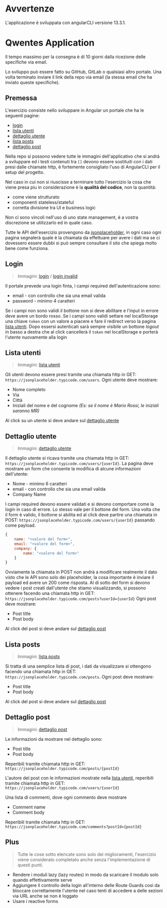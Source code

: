 # Avvertenze
L'applicazione è sviluppata con angularCLI versione 13.3.1.

# Qwentes Application
Il tempo massimo per la consegna è di 10 giorni dalla ricezione delle specifiche via email.

Lo sviluppo può essere fatto su GitHub, GitLab o qualsiasi altro portale. Una volta terminato inviare il link della repo via email (la stessa email che ha inviato queste specifiche).

## Premessa

L'esercizio consiste nello sviluppare in Angular un portale che ha le seguenti pagine:
- [login](#login)
- [lista utenti](#lista-utenti)
- [dettaglio utente](#dettaglio-utente)
- [lista posts](#lista-posts)
- [dettaglio post](#dettaglio-post)

Nella repo si possono vedere tutte le immagini dell'applicativo che si andrà a sviluppare ed i testi contenuti tra `[]` devono essere sostituiti con i dati presi dalle chiamate http, è fortemente consigliato l'uso di AngularCLI per il setup del progetto.

Nel caso in cui non si riuscisse a terminare tutto l'esercizio la cosa che viene presa piu in considerazione è la **qualità del codice**, non la quantità:
- come viene strutturato
- componenti stateless/stateful
- corretta divisione tra UI e business logic

Non ci sono vincoli nell'uso di uno state management, è a vostra discrezione se utilizzarlo ed in quale caso.

Tutte le API dell'esercizio provengono da [jsonplaceholder](https://jsonplaceholder.typicode.com/), in ogni caso ogni pagina segnalerà quale è la chiamata da effettuare per avere i dati ma se ci dovessero essere dubbi si può sempre consultare il sito che spiega molto bene come funziona.

## Login
> Immagini: [login](https://github.com/qwentes-team/application-interview/blob/main/01%20-%20Login.jpg) / [login invalid](https://github.com/qwentes-team/application-interview/blob/main/02%20-%20Login%20invalid.jpg)

Il portale prevede una login finta, i campi required dell'autenticazione sono:
- email - con controllo che sia una email valida
- password - minimo 4 caratteri

Se i campi non sono validi il bottone non si deve abilitare e l'input in errore deve avere un bordo rosso.
Se i campi sono validi settare nel localStorage una chiave `token` con un valore a piacere e fare il redirect verso la pagina [lista utenti](#lista-utenti).
Dopo essersi autenticati sarà sempre visibile un bottone *logout* in basso a destra che al click cancellerà il `token` nel localStorage e porterà l'utente nuovamente alla login

## Lista utenti
> Immagini: [lista utenti](https://github.com/qwentes-team/application-interview/blob/main/03%20-%20Contact%20list.jpg)

Gli utenti devono essere presi tramite una chiamata http in GET: `https://jsonplaceholder.typicode.com/users`.
Ogni utente deve mostrare:
- Nome completo
- Via
- Città
- Iniziali del nome e del cognome *(Es: se il nome è Mario Rossi, le iniziali saranno MR)*

Al click su un utente si deve andare sul [dettaglio utente](#dettaglio-utente)

## Dettaglio utente
> Immagini: [dettaglio utente](https://github.com/qwentes-team/application-interview/blob/main/04%20-%20Contact%20detail.jpg)

Il dettaglio utente si ricava tramite una chiamata http in GET: `https://jsonplaceholder.typicode.com/users/{userId}`.
La pagina deve mostrare un form che consente la modifica di alcune informazioni dell'utente:
- Nome - minimo 6 caratteri
- email - con controllo che sia una email valida
- Company Name

I campi required devono essere validati e si devono comportare come la login in caso di errore. Lo stesso vale per il bottone del form.
Una volta che il form è valido, il bottone si abilita ed al click deve partire una chiamata in POST: `https://jsonplaceholder.typicode.com/users/{userId}` passando come payload.
```js
{
	name: "<valore del form>",
	email: "<valore del form>",
	company: {
		name: "<valore del form>"
	}
}
```
Ovviamente la chiamata in POST non andrà a modificare realmente il dato visto che le API sono solo dei placeholder, la cosa importante è inviare il payload ed avere un 200 come risposta.
Al di sotto del form si devono vedere i post creati dall'utente che stiamo visualizzando, si possono ottenere facendo una chiamata http in GET: `https://jsonplaceholder.typicode.com/posts?userId={userId}`
Ogni post deve mostrare:
- Post title
- Post body

Al click del post si deve andare sul [dettaglio post](#dettaglio-post)

## Lista posts
> Immagini: [lista posts](https://github.com/qwentes-team/application-interview/blob/main/05%20-%20Post%20list.jpg)

Si tratta di una semplice lista di post, i dati da visualizzare si ottengono facendo una chiamata http in GET: `https://jsonplaceholder.typicode.com/posts`.
Ogni post deve mostrare:
- Post title
- Post body

Al click del post si deve andare sul [dettaglio post](#dettaglio-post)

## Dettaglio post
> Immagini: [dettaglio post](https://github.com/qwentes-team/application-interview/blob/main/06%20-%20Post%20detail.jpg)

Le informazioni da mostrare nel dettaglio sono:
- Post title
- Post body

Reperibili tramite chiamata http in GET: `https://jsonplaceholder.typicode.com/posts/{postId}`

L'autore del post con le informazioni mostrate nella [lista utenti](#lista-utenti), reperibili tramite chiamata http in GET: `https://jsonplaceholder.typicode.com/users/{userId}`

Una lista di commenti, dove ogni commento deve mostrare 
- Comment name
- Comment body

Reperibili tramite chiamata http in GET: `https://jsonplaceholder.typicode.com/comments?postId={postId}`

## Plus
> Tutte le cose sotto elencate sono solo dei miglioramenti, l'esercizio viene considerato completato anche senza l'implementazione di questi punti.

- Rendere i moduli lazy (lazy routes) in modo da scaricare il modulo solo quando effettivamente serve
- Aggiungere il controllo della login all'interno delle Route Guards così da bloccare correttamente l'utente nel caso tenti di accedere a delle sezioni via URL anche se non è loggato
- Usare i reactive forms
